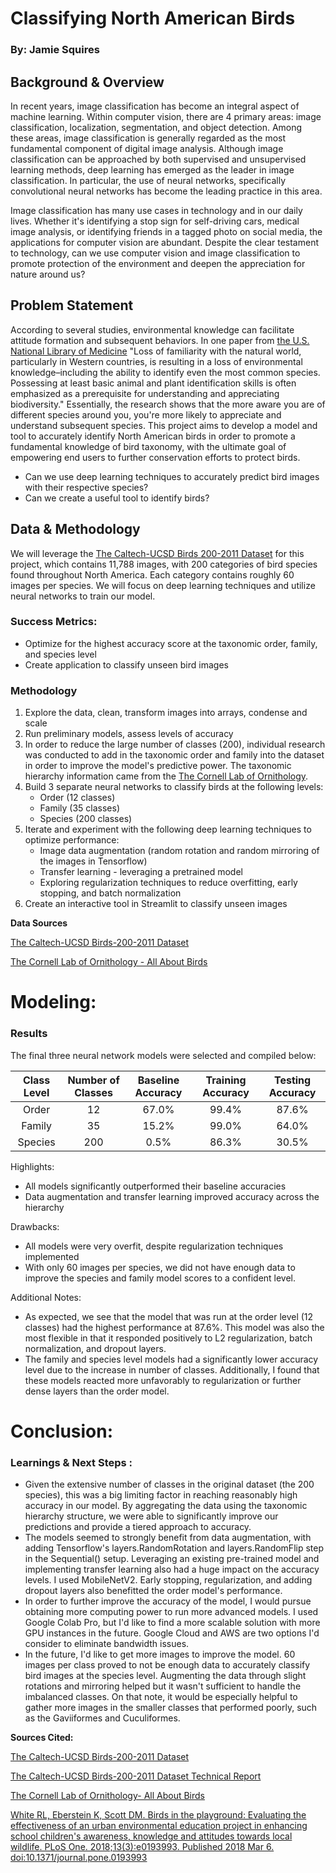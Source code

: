 
# **Classifying North American Birds**
### By: Jamie Squires


## Background & Overview

In recent years, image classification has become an integral aspect of machine learning. Within computer vision, there are 4 primary areas: image classification, localization, segmentation, and object detection. Among these areas, image classification is generally regarded as the most fundamental component of digital image analysis. Although image classification can be approached by both supervised and unsupervised learning methods, deep learning has emerged as the leader in image classification. In particular, the use of neural networks, specifically convolutional neural networks has become the leading practice in this area.

Image classification has many use cases in technology and in our daily lives. Whether it's identifying a stop sign for self-driving cars, medical image analysis, or identifying friends in a tagged photo on social media, the applications for computer vision are abundant. Despite the clear testament to technology, can we use computer vision and image classification to promote protection of the environment and deepen the appreciation for nature around us?

## Problem Statement

According to several studies, environmental knowledge can facilitate attitude formation and subsequent behaviors. In one paper from [the U.S. National Library of Medicine](https://www.ncbi.nlm.nih.gov/pmc/articles/PMC5839573/) "Loss of familiarity with the natural world, particularly in Western countries, is resulting in a loss of environmental knowledge–including the ability to identify even the most common species. Possessing at least basic animal and plant identification skills is often emphasized as a prerequisite for understanding and appreciating biodiversity." Essentially, the research shows that the more aware you are of different species around you, you're more likely to appreciate and understand subsequent species. This project aims to develop a model and tool to accurately identify North American birds in order to promote a fundamental knowledge of bird taxonomy, with the ultimate goal of empowering end users to further conservation efforts to protect birds.

* Can we use deep learning techniques to accurately predict bird images with their respective species?
* Can we create a useful tool to identify birds?


## Data & Methodology

We will leverage the [The Caltech-UCSD Birds 200-2011 Dataset](http://www.vision.caltech.edu/visipedia/CUB-200-2011.html) for this project, which contains 11,788 images, with 200 categories of bird species found throughout North America. Each category contains roughly 60 images per species. We will focus on deep learning techniques and utilize neural networks to train our model.

### Success Metrics:
* Optimize for the highest accuracy score at the taxonomic order, family, and species level
* Create application to classify unseen bird images

### Methodology
1.	Explore the data, clean, transform images into arrays, condense and scale
2.	Run preliminary models, assess levels of accuracy
3.  In order to reduce the large number of classes (200), individual research was conducted to add in the taxonomic order and family into the dataset in order to improve the model's predictive power. The taxonomic hierarchy information came from the [The Cornell Lab of Ornithology](https://www.allaboutbirds.org/guide/browse/taxonomy).
4.	Build 3 separate neural networks to classify birds at the following levels:
    * Order (12 classes)
    * Family (35 classes)
    * Species (200 classes)
5. Iterate and experiment with the following deep learning techniques to optimize performance:
    * Image data augmentation (random rotation and random mirroring of the images in Tensorflow)
    * Transfer learning - leveraging a pretrained model
    * Exploring regularization techniques to reduce overfitting, early stopping, and batch normalization
6. Create an interactive tool in Streamlit to classify unseen images


**Data Sources**

[The Caltech-UCSD Birds-200-2011 Dataset](http://www.vision.caltech.edu/visipedia/CUB-200-2011.html)

[The Cornell Lab of Ornithology - All About Birds](https://www.allaboutbirds.org/guide/browse/taxonomy)



# Modeling:


### Results
The final three neural network models were selected and compiled below:


| Class Level    | Number of Classes | Baseline Accuracy | Training Accuracy | Testing Accuracy |
|:--------------:|:-----------------:|:-----------------:|:-----------------:|:----------------:|
|      Order     | 12                | 67.0%             | 99.4%             | 87.6%            |
|     Family     | 35                | 15.2%             | 99.0%             | 64.0%            |
|     Species    | 200               | 0.5%              | 86.3%             | 30.5%            |

Highlights:
* All models significantly outperformed their baseline accuracies
* Data augmentation and transfer learning improved accuracy across the hierarchy


Drawbacks:
* All models were very overfit, despite regularization techniques implemented
* With only 60 images per species, we did not have enough data to improve the species and family model scores to a confident level.


Additional Notes:
* As expected, we see that the model that was run at the order level (12 classes) had the highest performance at 87.6%. This model was also the most flexible in that it responded positively to L2 regularization, batch normalization, and dropout layers.
* The family and species level models had a significantly lower accuracy level due to the increase in number of classes. Additionally, I found that these models reacted more unfavorably to regularization or further dense layers than the order model.

# Conclusion:
### Learnings & Next Steps :
* Given the extensive number of classes in the original dataset (the 200 species), this was a big limiting factor in reaching reasonably high accuracy in our model. By aggregating the data using the taxonomic hierarchy structure, we were able to significantly improve our predictions and provide a tiered approach to accuracy.
* The models seemed to strongly benefit from data augmentation, with adding Tensorflow's layers.RandomRotation and layers.RandomFlip step in the Sequential() setup. Leveraging an existing pre-trained model and implementing transfer learning also had a huge impact on the accuracy levels. I used MobileNetV2. Early stopping, regularization, and adding dropout layers also benefitted the order model's performance.
* In order to further improve the accuracy of the model, I would pursue obtaining more computing power to run more advanced models. I used Google Colab Pro, but I'd like to find a more scalable solution with more GPU instances in the future. Google Cloud and AWS are two options I'd consider to eliminate bandwidth issues.
* In the future, I'd like to get more images to improve the model. 60 images per class proved to not be enough data to accurately classify bird images at the species level. Augmenting the data through slight rotations and mirroring helped but it wasn't sufficient to handle the imbalanced classes. On that note, it would be especially helpful to gather more images in the smaller classes that performed poorly, such as the Gaviiformes and Cuculiformes.





**Sources Cited:**


[The Caltech-UCSD Birds-200-2011 Dataset](http://www.vision.caltech.edu/visipedia/CUB-200-2011.html)

[The Caltech-UCSD Birds-200-2011 Dataset Technical Report](http://www.vision.caltech.edu/visipedia/papers/CUB_200_2011.pdf)

[The Cornell Lab of Ornithology- All About Birds](https://www.allaboutbirds.org/guide/browse/taxonomy)

[White RL, Eberstein K, Scott DM. Birds in the playground: Evaluating the effectiveness of an urban environmental education project in enhancing school children's awareness, knowledge and attitudes towards local wildlife. PLoS One. 2018;13(3):e0193993. Published 2018 Mar 6. doi:10.1371/journal.pone.0193993](https://www.ncbi.nlm.nih.gov/pmc/articles/PMC5839573/)

